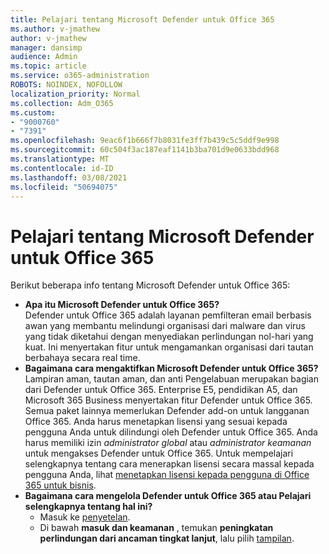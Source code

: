 ```yaml
---
title: Pelajari tentang Microsoft Defender untuk Office 365
ms.author: v-jmathew
author: v-jmathew
manager: dansimp
audience: Admin
ms.topic: article
ms.service: o365-administration
ROBOTS: NOINDEX, NOFOLLOW
localization_priority: Normal
ms.collection: Adm_O365
ms.custom:
- "9000760"
- "7391"
ms.openlocfilehash: 9eac6f1b666f7b8031fe3ff7b439c5c5ddf9e998
ms.sourcegitcommit: 60c504f3ac187eaf1141b3ba701d9e0633bdd968
ms.translationtype: MT
ms.contentlocale: id-ID
ms.lasthandoff: 03/08/2021
ms.locfileid: "50694075"
---
```

# <a name="learn-about-microsoft-defender-for-office-365"></a>Pelajari tentang Microsoft Defender untuk Office 365

Berikut beberapa info tentang Microsoft Defender untuk Office 365:

- **Apa itu Microsoft Defender untuk Office 365?**  
    Defender untuk Office 365 adalah layanan pemfilteran email berbasis awan yang membantu melindungi organisasi dari malware dan virus yang tidak diketahui dengan menyediakan perlindungan nol-hari yang kuat. Ini menyertakan fitur untuk mengamankan organisasi dari tautan berbahaya secara real time.
- **Bagaimana cara mengaktifkan Microsoft Defender untuk Office 365?**  
    Lampiran aman, tautan aman, dan anti Pengelabuan merupakan bagian dari Defender untuk Office 365. Enterprise E5, pendidikan A5, dan Microsoft 365 Business menyertakan fitur Defender untuk Office 365. Semua paket lainnya memerlukan Defender add-on untuk langganan Office 365. Anda harus menetapkan lisensi yang sesuai kepada pengguna Anda untuk dilindungi oleh Defender untuk Office 365. Anda harus memiliki izin *administrator global* atau *administrator keamanan* untuk mengakses Defender untuk Office 365. Untuk mempelajari selengkapnya tentang cara menerapkan lisensi secara massal kepada pengguna Anda, lihat [menetapkan lisensi kepada pengguna di Office 365 untuk bisnis](https://go.microsoft.com/fwlink/?linkid=2093435).
- **Bagaimana cara mengelola Defender untuk Office 365 atau Pelajari selengkapnya tentang hal ini?**  
  - Masuk ke [penyetelan](https://go.microsoft.com/fwlink/p/?linkid=2075721).  
  - Di bawah **masuk dan keamanan** , temukan **peningkatan perlindungan dari ancaman tingkat lanjut**, lalu pilih [tampilan](https://go.microsoft.com/fwlink/?linkid=2109302).
